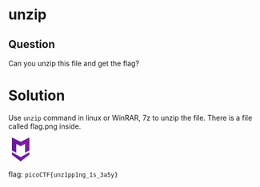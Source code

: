 # unzip


## Question
Can you unzip this file and get the flag?


# Solution
Use `unzip` command in linux or WinRAR, 7z to unzip the file. There is a file called flag.png inside.

![alt text](https://github.com/adam-p/markdown-here/raw/master/src/common/images/icon48.png "flag.png")

flag: `picoCTF{unz1pp1ng_1s_3a5y}`

